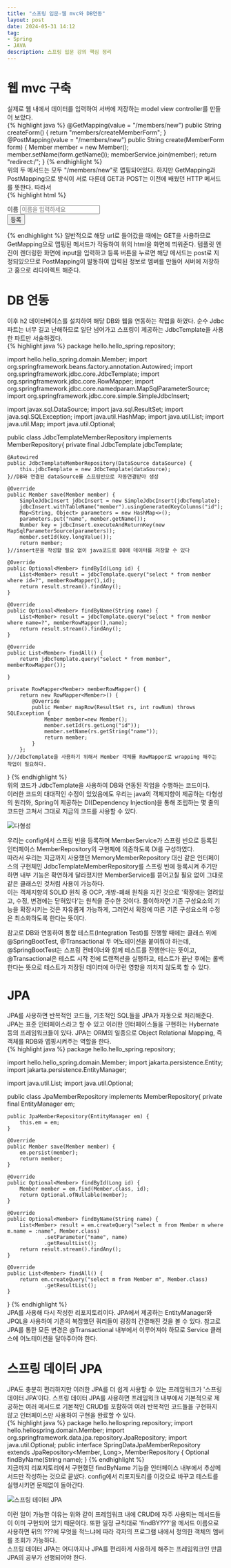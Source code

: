 ```yaml
---
title: "스프링 입문-웹 mvc와 DB연동"
layout: post
date: 2024-05-31 14:12
tag:
- Spring
- JAVA
description: 스프링 입문 강의 핵심 정리
---  
```


# 웹 mvc 구축  
실제로 웹 내에서 데이터를 입력하여 서버에 저장하는 model view controller를 만들어 보았다.  
{% highlight java %}
 @GetMapping(value = "/members/new")
 public String createForm() {
    return "members/createMemberForm";
 }
 @PostMapping(value = "/members/new")
 public String create(MemberForm form) {
    Member member = new Member();
    member.setName(form.getName());
    memberService.join(member);
    return "redirect:/";
 }
{% endhighlight %}  
위의 두 메서드는 모두 "/members/new"로 맵핑되어있다. 하지만 GetMapping과 PostMapping으로 방식이 서로 다른데 GET과 POST는 이전에 배웠던 HTTP 메서드를 뜻한다. 따라서  
{% highlight html %}
 <!DOCTYPE HTML>
 <html xmlns:th="http://www.thymeleaf.org">
 <body>
 <div class="container">
    <form action="/members/new" method="post">
        <div class="form-group">
            <label for="name">이름</label>
            <input type="text" id="name" name="name" placeholder="이름을 입력하세요">
        </div>
        <button type="submit">등록</button>
    </form>
 </div> <!-- /container -->
 </body>
 </html>
{% endhighlight %}  
일반적으로 해당 url로 들어갔을 때에는 GET을 사용하므로 GetMapping으로 맵핑된 메서드가 작동하여 위의 html을 화면에 띄워준다.  
템플릿 엔진이 렌더링한 화면에 input을 입력하고 등록 버튼을 누르면 해당 메서드는 post로 지정되있으므로 PostMapping이 발동하여 입력된 정보로 멤버를 만들어 서버에 저장하고 홈으로 리다이렉트 해준다.  

# DB 연동  
이후 h2 데이터베이스를 설치하여 해당 DB와 웹을 연동하는 작업을 하였다. 순수 Jdbc 파트는 너무 길고 난해하므로 일단 넘어가고 스프링이 제공하는 JdbcTemplate을 사용한 파트만 서술하겠다.  
{% highlight java %}
package hello.hello_spring.repository;

import hello.hello_spring.domain.Member;
import org.springframework.beans.factory.annotation.Autowired;
import org.springframework.jdbc.core.JdbcTemplate;
import org.springframework.jdbc.core.RowMapper;
import org.springframework.jdbc.core.namedparam.MapSqlParameterSource;
import org.springframework.jdbc.core.simple.SimpleJdbcInsert;

import javax.sql.DataSource;
import java.sql.ResultSet;
import java.sql.SQLException;
import java.util.HashMap;
import java.util.List;
import java.util.Map;
import java.util.Optional;

public class JdbcTemplateMemberRepository implements MemberRepository{
    private final JdbcTemplate jdbcTemplate;

    @Autowired
    public JdbcTemplateMemberRepository(DataSource dataSource) {
        this.jdbcTemplate = new JdbcTemplate(dataSource);
    }//DB와 연결된 dataSource를 스프링빈으로 자동연결받아 생성

    @Override
    public Member save(Member member) {
        SimpleJdbcInsert jdbcInsert = new SimpleJdbcInsert(jdbcTemplate);
        jdbcInsert.withTableName("member").usingGeneratedKeyColumns("id");
        Map<String, Object> parameters = new HashMap<>();
        parameters.put("name", member.getName());
        Number key = jdbcInsert.executeAndReturnKey(new MapSqlParameterSource(parameters));
        member.setId(key.longValue());
        return member;
    }//insert문을 작성할 필요 없이 java코드로 DB에 데이터를 저장할 수 있다

    @Override
    public Optional<Member> findById(Long id) {
        List<Member> result = jdbcTemplate.query("select * from member where id=?", memberRowMapper(),id);
        return result.stream().findAny();
    }

    @Override
    public Optional<Member> findByName(String name) {
        List<Member> result = jdbcTemplate.query("select * from member where name=?", memberRowMapper(),name);
        return result.stream().findAny();
    }

    @Override
    public List<Member> findAll() {
        return jdbcTemplate.query("select * from member", memberRowMapper());

    }

    private RowMapper<Member> memberRowMapper() {
        return new RowMapper<Member>() {
            @Override
            public Member mapRow(ResultSet rs, int rowNum) throws SQLException {
                Member member=new Member();
                member.setId(rs.getLong("id"));
                member.setName(rs.getString("name"));
                return member;
            }
        };
    }//JdbcTemplate을 사용하기 위해서 Member 객체를 RowMapper로 wrapping 해주는 작업이 필요하다.
}
{% endhighlight %}  
위의 코드가 JdbcTemplate을 사용하여 DB와 연동된 작업을 수행하는 코드이다.  
이러한 코드의 대대적인 수정이 있었음에도 우리는 java의 객체지향이 제공하는 다형성의 원리와, Spring이 제공하는 DI(Dependency Injection)을 통해 조립하는 몇 줄의 코드만 고쳐서 그대로 지금의 코드를 사용할 수 있다.  

![다형성](/assets/img/다형성.PNG)  

우리는 config에서 스프링 빈을 등록하며 MemberService가 스프링 빈으로 등록된 인터페이스 MemberRepository의 구현체에 의존하도록 DI를 구성하였다.  
따라서 우리는 지금까지 사용했던 MemoryMemberRepository 대신 같은 인터페이스의 구현체인 JdbcTemplateMemberRepository를 스프링 빈에 등록시켜 주기만 하면 내부 기능은 확연하게 달라졌지만 MemberService를 뜯어고칠 필요 없이 그대로 같은 클래스인 것처럼 사용이 가능하다.  
이는 객체지향의 SOLID 원칙 중 OCP, 개방-폐쇄 원칙을 지킨 것으로 '확장에는 열려있고, 수정, 변경에는 닫혀있다'는 원칙을 준수한 것이다. 풀이하자면 기존 구성요소의 기능을 확장시키는 것은 자유롭게 가능하게, 그러면서 확장에 따른 기존 구성요소의 수정은 최소화하도록 한다는 뜻이다.  
  
참고로 DB와 연동하여 통합 테스트(Integration Test)를 진행할 때에는 클래스 위에 @SpringBootTest, @Transactional 두 어노테이션을 붙여줘야 하는데, @SpringBootTest는 스프링 컨테이너와 함께 테스트를 진행한다는 뜻이고, @Transactional은 테스트 시작 전에 트랜잭션을 실행하고, 테스트가 끝난 후에는 롤백한다는 뜻으로 테스트가 저장된 데이터에 아무런 영향을 끼치지 않도록 할 수 있다.  

# JPA  
JPA를 사용하면 반복적인 코드들, 기초적인 SQL들을 JPA가 자동으로 처리해준다. JPA는 표준 인터페이스라고 할 수 있고 이러한 인터페이스들을 구현하는 Hybernate 등의 프레임워크들이 있다. JPA는 ORM의 일종으로 Object Relational Mapping, 즉 객체를 RDB와 맵핑시켜주는 역할을 한다.  
{% highlight java %}
package hello.hello_spring.repository;

import hello.hello_spring.domain.Member;
import jakarta.persistence.Entity;
import jakarta.persistence.EntityManager;

import java.util.List;
import java.util.Optional;

public class JpaMemberRepository implements MemberRepository{
    private final EntityManager em;

    public JpaMemberRepository(EntityManager em) {
        this.em = em;
    }

    @Override
    public Member save(Member member) {
        em.persist(member);
        return member;
    }

    @Override
    public Optional<Member> findById(Long id) {
        Member member = em.find(Member.class, id);
        return Optional.ofNullable(member);
    }

    @Override
    public Optional<Member> findByName(String name) {
        List<Member> result = em.createQuery("select m from Member m where m.name = :name", Member.class)
                .setParameter("name", name)
                .getResultList();
        return result.stream().findAny();
    }

    @Override
    public List<Member> findAll() {
        return em.createQuery("select m from Member m", Member.class)
                .getResultList();
    }
}
{% endhighlight %}  
JPA를 사용해 다시 작성한 리포지토리이다. JPA에서 제공하는 EntityManager와 JPQL을 사용하여 기존의 복잡했던 쿼리들이 굉장히 간결해진 것을 볼 수 있다. 참고로 JPA를 통한 모든 변경은 @Transactional 내부에서 이루어져야 하므로 Service 클래스에 어노테이션을 달아주어야 한다.  

# 스프링 데이터 JPA  
JPA도 충분히 편리하지만 이러한 JPA를 더 쉽게 사용할 수 있는 프레임워크가 '스프링 데이터 JPA'이다. 스프링 데이터 JPA를 사용하면 프레임워크 내부에서 기본적으로 제공하는 여러 메서드로 기본적인 CRUD를 포함하여 여러 반복적인 코드들을 구현하지 않고 인터페이스만 사용하여 구현을 완료할 수 있다.  
{% highlight java %}
 package hello.hellospring.repository;
 import hello.hellospring.domain.Member;
 import org.springframework.data.jpa.repository.JpaRepository;
 import java.util.Optional;
 public interface SpringDataJpaMemberRepository extends JpaRepository<Member, Long>, MemberRepository {
 Optional<Member> findByName(String name);
 }
{% endhighlight %}  
지금까지 리포지토리에서 구현했던 findByName 기능을 인터페이스 내부에서 추상메서드만 작성하는 것으로 끝냈다. config에서 리포지토리를 이것으로 바꾸고 테스트를 실행시키면 문제없이 돌아간다.  

![스프링 데이터 JPA](/assets/img/스프링%20데이터%20JPA.PNG)  

이런 일이 가능한 이유는 위와 같이 프레임워크 내에 CRUD에 자주 사용되는 메서드들이 이미 구현되어 있기 때문이다. 또한 일정 규칙대로 'findBY???'을 메서드 이름으로 사용하면 뒤의 ???에 무엇을 적느냐에 따라 각자의 프로그램 내에서 정의한 객체의 멤버를 조회가 가능하다.  
스프링 데이터 JPA는 어디까지나 JPA를 편리하게 사용하게 해주는 프레임워크인 만큼 JPA의 공부가 선행되어야 한다.